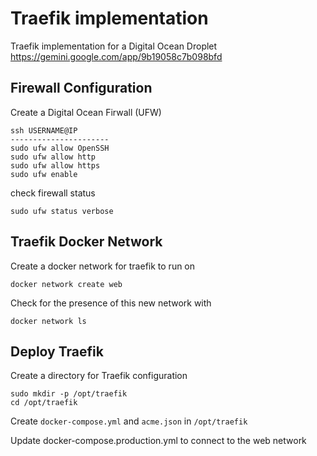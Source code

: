 # Traefik implementation 
Traefik implementation for a Digital Ocean Droplet 
https://gemini.google.com/app/9b19058c7b098bfd

## Firewall Configuration 
Create a Digital Ocean Firwall (UFW)
```
ssh USERNAME@IP
----------------------
sudo ufw allow OpenSSH
sudo ufw allow http
sudo ufw allow https
sudo ufw enable
```

check firewall status
```
sudo ufw status verbose 
```

## Traefik Docker Network 
Create a docker network for traefik to run on 
```
docker network create web
```

Check for the presence of this new network with 
```
docker network ls
```

## Deploy Traefik
Create a directory for Traefik configuration
```
sudo mkdir -p /opt/traefik
cd /opt/traefik
```

Create `docker-compose.yml` and `acme.json` in `/opt/traefik` 

Update docker-compose.production.yml to connect to the web network 


